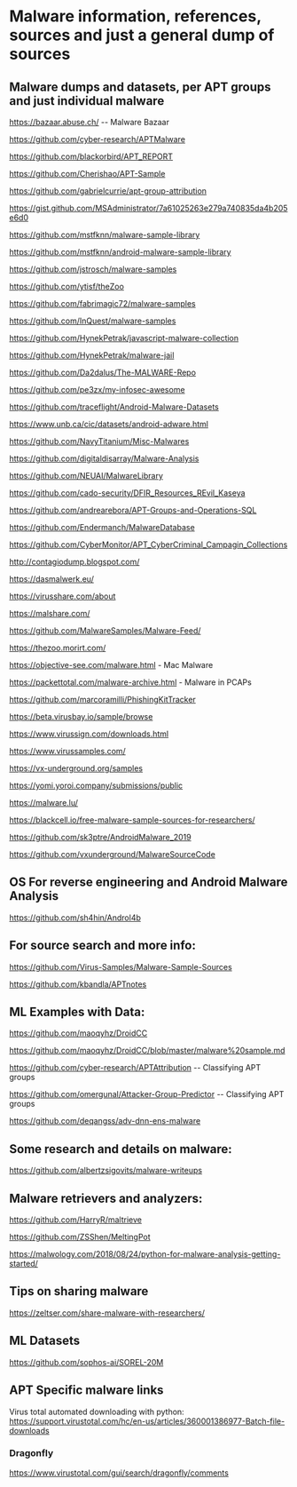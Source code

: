 # Malware information, references, sources and just a general dump of sources

## Malware dumps and datasets, per APT groups and just individual malware

https://bazaar.abuse.ch/ -- Malware Bazaar

https://github.com/cyber-research/APTMalware

https://github.com/blackorbird/APT_REPORT

https://github.com/Cherishao/APT-Sample

https://github.com/gabrielcurrie/apt-group-attribution

https://gist.github.com/MSAdministrator/7a61025263e279a740835da4b205e6d0

https://github.com/mstfknn/malware-sample-library

https://github.com/mstfknn/android-malware-sample-library

https://github.com/jstrosch/malware-samples

https://github.com/ytisf/theZoo

https://github.com/fabrimagic72/malware-samples

https://github.com/InQuest/malware-samples

https://github.com/HynekPetrak/javascript-malware-collection

https://github.com/HynekPetrak/malware-jail

https://github.com/Da2dalus/The-MALWARE-Repo

https://github.com/pe3zx/my-infosec-awesome

https://github.com/traceflight/Android-Malware-Datasets

https://www.unb.ca/cic/datasets/android-adware.html

https://github.com/NavyTitanium/Misc-Malwares

https://github.com/digitaldisarray/Malware-Analysis

https://github.com/NEUAI/MalwareLibrary

https://github.com/cado-security/DFIR_Resources_REvil_Kaseya

https://github.com/andrearebora/APT-Groups-and-Operations-SQL

https://github.com/Endermanch/MalwareDatabase

https://github.com/CyberMonitor/APT_CyberCriminal_Campagin_Collections

http://contagiodump.blogspot.com/

https://dasmalwerk.eu/

https://virusshare.com/about

https://malshare.com/

https://github.com/MalwareSamples/Malware-Feed/

https://thezoo.morirt.com/

https://objective-see.com/malware.html - Mac Malware

https://packettotal.com/malware-archive.html - Malware in PCAPs

https://github.com/marcoramilli/PhishingKitTracker

https://beta.virusbay.io/sample/browse

https://www.virussign.com/downloads.html

https://www.virussamples.com/

https://vx-underground.org/samples

https://yomi.yoroi.company/submissions/public

https://malware.lu/

https://blackcell.io/free-malware-sample-sources-for-researchers/

https://github.com/sk3ptre/AndroidMalware_2019

https://github.com/vxunderground/MalwareSourceCode

## OS For reverse engineering and Android Malware Analysis

https://github.com/sh4hin/Androl4b

## For source search and more info:

https://github.com/Virus-Samples/Malware-Sample-Sources

https://github.com/kbandla/APTnotes


## ML Examples with Data:

https://github.com/maoqyhz/DroidCC

https://github.com/maoqyhz/DroidCC/blob/master/malware%20sample.md

https://github.com/cyber-research/APTAttribution -- Classifying APT groups

https://github.com/omergunal/Attacker-Group-Predictor -- Classifying APT groups

https://github.com/deqangss/adv-dnn-ens-malware


## Some research and details on malware:

https://github.com/albertzsigovits/malware-writeups

## Malware retrievers and analyzers:

https://github.com/HarryR/maltrieve

https://github.com/ZSShen/MeltingPot

https://malwology.com/2018/08/24/python-for-malware-analysis-getting-started/

## Tips on sharing malware

https://zeltser.com/share-malware-with-researchers/

## ML Datasets

https://github.com/sophos-ai/SOREL-20M


## APT Specific malware links

Virus total automated downloading with python: https://support.virustotal.com/hc/en-us/articles/360001386977-Batch-file-downloads


### Dragonfly

https://www.virustotal.com/gui/search/dragonfly/comments
